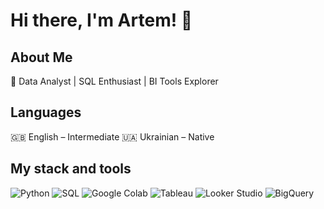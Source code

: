 # Hi there, I'm Artem! 👋

## About Me

🔹 Data Analyst | SQL Enthusiast | BI Tools Explorer

## Languages

🇬🇧 English – Intermediate
🇺🇦 Ukrainian – Native


## My stack and tools
![Python](https://img.shields.io/badge/Python-3776AB?style=for-the-badge&logo=python&logoColor=white) 
![SQL](https://img.shields.io/badge/SQL-000000?style=for-the-badge&logo=sql&logoColor=white)
![Google Colab](https://img.shields.io/badge/GoogleColab-F2C811?style=for-the-badge&logo=powerbi&logoColor=black)
![Tableau](https://img.shields.io/badge/Tableau-E97627?style=for-the-badge&logo=tableau&logoColor=white)
![Looker Studio](https://img.shields.io/badge/LookerStudio-30A7E7?style=for-the-badge&logo=googlecloud&logoColor=white)
![BigQuery](https://img.shields.io/badge/BigQuery-4285F4?style=for-the-badge&logo=googlecloud&logoColor=white)






